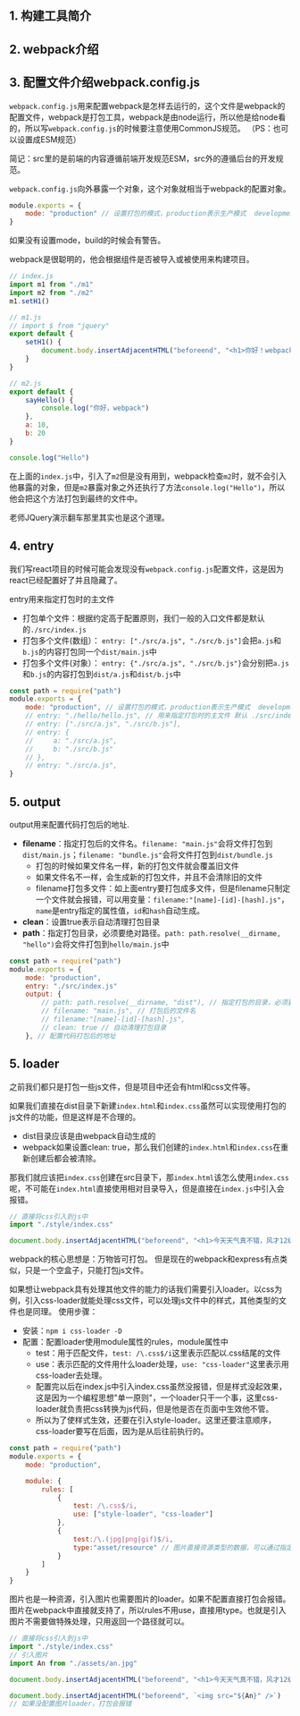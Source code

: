 ## 1. 构建工具简介

## 2. webpack介绍


## 3. 配置文件介绍webpack.config.js
`webpack.config.js`用来配置webpack是怎样去运行的，这个文件是webpack的配置文件，webpack是打包工具，webpack是由node运行，所以他是给node看的，所以写`webpack.config.js`的时候要注意使用CommonJS规范。
（PS：也可以设置成ESM规范）

简记：src里的是前端的内容遵循前端开发规范ESM，src外的遵循后台的开发规范。

`webpack.config.js`向外暴露一个对象，这个对象就相当于webpack的配置对象。
```js
module.exports = {
    mode: "production" // 设置打包的模式，production表示生产模式  development 开发模式
}
```
如果没有设置mode，build的时候会有警告。

webpack是很聪明的，他会根据组件是否被导入或被使用来构建项目。
```js
// index.js
import m1 from "./m1"
import m2 from "./m2"
m1.setH1()

// m1.js
// import $ from "jquery"
export default {
    setH1() {
        document.body.insertAdjacentHTML("beforeend", "<h1>你好！webpack</h1>")
    }
}

// m2.js
export default {
    sayHello() {
        console.log("你好，webpack")
    },
    a: 10,
    b: 20
}

console.log("Hello")
```
在上面的`index.js`中，引入了`m2`但是没有用到，webpack检查`m2`时，就不会引入他暴露的对象，但是`m2`暴露对象之外还执行了方法`console.log("Hello")`，所以他会把这个方法打包到最终的文件中。

老师JQuery演示翻车那里其实也是这个道理。


## 4. entry
我们写react项目的时候可能会发现没有`webpack.config.js`配置文件，这是因为react已经配置好了并且隐藏了。

entry用来指定打包时的主文件
- 打包单个文件：根据约定高于配置原则，我们一般的入口文件都是默认的`./src/index.js`
- 打包多个文件(数组）： `entry: ["./src/a.js", "./src/b.js"]`会把`a.js`和`b.js`的内容打包同一个`dist/main.js`中
- 打包多个文件(对象）： `entry: {"./src/a.js", "./src/b.js"}`会分别把`a.js`和`b.js`的内容打包到`dist/a.js`和`dist/b.js`中
```js
const path = require("path")
module.exports = {
    mode: "production", // 设置打包的模式，production表示生产模式  development 开发模式
    // entry: "./hello/hello.js", // 用来指定打包时的主文件 默认 ./src/index.js
    // entry: ["./src/a.js", "./src/b.js"],
    // entry: {
    //     a: "./src/a.js",
    //     b: "./src/b.js"
    // },
    // entry: "./src/a.js",
}
```

## 5. output
output用来配置代码打包后的地址.

- **filename**：指定打包后的文件名。`filename: "main.js"`会将文件打包到`dist/main.js`；`filename: "bundle.js"`会将文件打包到`dist/bundle.js`
	- 打包的时候如果文件名一样，新的打包文件就会覆盖旧文件
	- 如果文件名不一样，会生成新的打包文件，并且不会清除旧的文件
	- filename打包多文件：如上面entry要打包成多文件，但是filename只制定一个文件就会报错，可以用变量：`filename:"[name]-[id]-[hash].js"`，`name`是entry指定的属性值，`id`和`hash`自动生成。
- **clean**：设置true表示自动清理打包目录
- **path**：指定打包目录，必须要绝对路径。`path: path.resolve(__dirname, "hello")`会将文件打包到`hello/main.js`中
```js
const path = require("path")
module.exports = {
    mode: "production", 
    entry: "./src/index.js"
    output: {
        // path: path.resolve(__dirname, "dist"), // 指定打包的目录，必须要绝对路径
        // filename: "main.js", // 打包后的文件名
        // filename:"[name]-[id]-[hash].js",
        // clean: true // 自动清理打包目录
    }, // 配置代码打包后的地址
```

## 5. loader
之前我们都只是打包一些js文件，但是项目中还会有html和css文件等。

如果我们直接在dist目录下新建`index.html`和`index.css`虽然可以实现使用打包的js文件的功能，但是这样是不合理的。
- dist目录应该是由webpack自动生成的
- webpack如果设置clean: true，那么我们创建的`index.html`和`index.css`在重新创建后都会被清除。

那我们就应该把`index.css`创建在src目录下，那`index.html`该怎么使用`index.css`呢，不可能在`index.html`直接使用相对目录导入，但是直接在`index.js`中引入会报错。
```js
// 直接将css引入到js中
import "./style/index.css"

document.body.insertAdjacentHTML("beforeend", "<h1>今天天气真不错，风才12级！</h1>")
```

webpack的核心思想是：万物皆可打包。
但是现在的webpack和express有点类似，只是一个空盒子，只能打包js文件。

如果想让webpack具有处理其他文件的能力的话我们需要引入loader。以css为例，引入css-loader就能处理css文件，可以处理js文件中的样式，其他类型的文件也是同理。
使用步骤：
- 安装：`npm i css-loader -D`
- 配置：配置loader使用module属性的rules，module属性中
	- test：用于匹配文件，`test: /\.css$/i`这里表示匹配以.css结尾的文件
	- use：表示匹配的文件用什么loader处理，`use: "css-loader"`这里表示用css-loader去处理。
	- 配置完以后在index.js中引入index.css虽然没报错，但是样式没起效果，这是因为一个编程思想"单一原则"，一个loader只干一个事，这里css-loader就负责把css转换为js代码，但是他是否在页面中生效他不管。
	- 所以为了使样式生效，还要在引入style-loader。这里还要注意顺序，css-loader要写在后面，因为是从后往前执行的。
```js
const path = require("path")
module.exports = {
    mode: "production",

    module: {
        rules: [
            {
                test: /\.css$/i,
                use: ["style-loader", "css-loader"]
            },
            {
                test:/\.(jpg|png|gif)$/i,
                type:"asset/resource" // 图片直接资源类型的数据，可以通过指定type来处理
            }
        ]
    }
}
```

图片也是一种资源，引入图片也需要图片的loader。如果不配置直接打包会报错。
图片在webpack中直接就支持了，所以rules不用use，直接用type。也就是引入图片不需要做特殊处理，只用返回一个路径就可以。
```js
// 直接将css引入到js中
import "./style/index.css"
// 引入图片
import An from "./assets/an.jpg"

document.body.insertAdjacentHTML("beforeend", "<h1>今天天气真不错，风才12级！</h1>")

document.body.insertAdjacentHTML("beforeend", `<img src="${An}" />`)
// 如果没配置图片loader，打包会报错
```